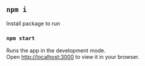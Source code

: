 ## `npm i`

Install package to run

### `npm start`

Runs the app in the development mode.\
Open [http://localhost:3000](http://localhost:3000) to view it in your browser.
